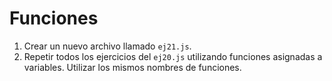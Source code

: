 # Funciones

1. Crear un nuevo archivo llamado `ej21.js`.
2. Repetir todos los ejercicios del `ej20.js` utilizando funciones asignadas a variables. Utilizar los mismos nombres de funciones.

